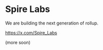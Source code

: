 # Spire Labs

We are building the next generation of rollup.

https://x.com/Spire_Labs

(more soon)

